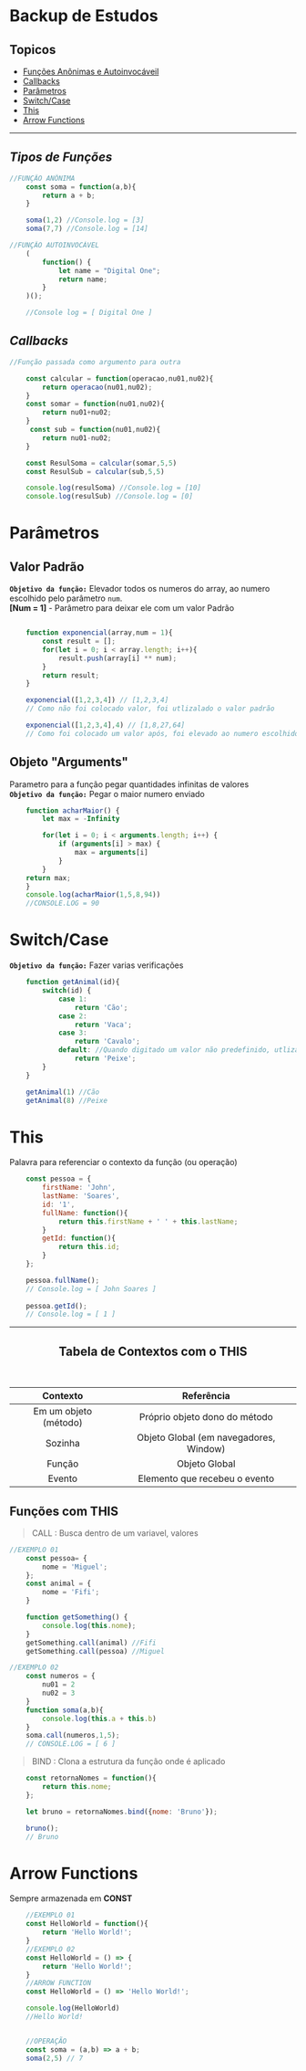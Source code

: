 # Backup de Estudos 

## Topicos
* [Funções Anônimas e Autoinvocáveil](#Tipos-de-Funções)
* [Callbacks](##Callbacks) 
* [Parâmetros](#Parâmetros) 
* [Switch/Case](#Switch/Case) 
* [This](#This) 
* [Arrow Functions](#Arrow-Functions) 

<hr>

## *Tipos de Funções*

```javascript
//FUNÇÃO ANÔNIMA
    const soma = function(a,b){
        return a + b;
    }

    soma(1,2) //Console.log = [3]
    soma(7,7) //Console.log = [14]
```

```javascript
//FUNÇÃO AUTOINVOCÁVEL
    (
        function() {
            let name = "Digital One";
            return name;
        }
    )();

    //Console log = [ Digital One ] 
```

## *Callbacks*
```javascript
//Função passada como argumento para outra

    const calcular = function(operacao,nu01,nu02){
        return operacao(nu01,nu02);
    } 
    const somar = function(nu01,nu02){
        return nu01+nu02;
    }
     const sub = function(nu01,nu02){
        return nu01-nu02;
    }

    const ResulSoma = calcular(somar,5,5) 
    const ResulSub = calcular(sub,5,5)

    console.log(resulSoma) //Console.log = [10]
    console.log(resulSub) //Console.log = [0]
```

# Parâmetros
## Valor Padrão

**`Objetivo da função:`** Elevador todos os numeros do array, ao numero escolhido pelo parâmetro `num`.<BR>
**[Num = 1]** - Parâmetro para deixar ele com um valor Padrão 
```javascript

    function exponencial(array,num = 1){
        const result = [];
        for(let i = 0; i < array.length; i++){
            result.push(array[i] ** num);
        }
        return result;
    }

    exponencial([1,2,3,4]) // [1,2,3,4]
    // Como não foi colocado valor, foi utlizalado o valor padrão

    exponencial([1,2,3,4],4) // [1,8,27,64]
    // Como foi colocado um valor após, foi elevado ao numero escolhido
```

## Objeto "Arguments"
Parametro para a função pegar quantidades infinitas de valores<br>
**`Objetivo da função:`** Pegar o maior numero enviado

```javascript
    function acharMaior() {
        let max = -Infinity

        for(let i = 0; i < arguments.length; i++) {
            if (arguments[i] > max) {
                max = arguments[i]
            }
        }
    return max;
    }
    console.log(acharMaior(1,5,8,94))
    //CONSOLE.LOG = 90
```

# Switch/Case
**`Objetivo da função:`** Fazer varias verificações
```javascript
    function getAnimal(id){
        switch(id) {
            case 1:
                return 'Cão';
            case 2:
                return 'Vaca';
            case 3:
                return 'Cavalo';
            default: //Quando digitado um valor não predefinido, utliza-se o valor padrão.
                return 'Peixe';
        }
    }

    getAnimal(1) //Cão
    getAnimal(8) //Peixe
```
# This
Palavra para referenciar o contexto da função (ou operação)
```javascript
    const pessoa = {
        firstName: 'John',
        lastName: 'Soares',
        id: '1',
        fullName: function(){
            return this.firstName + ' ' + this.lastName;
        }
        getId: function(){
            return this.id;
        }
    };

    pessoa.fullName();
    // Console.log = [ John Soares ]
    
    pessoa.getId();
    // Console.log = [ 1 ]
```
<hr>
<div align="center">

## Tabela de Contextos com o THIS

<br>

**Contexto** | **Referência** 
:-------:| :-----: 
Em um objeto (método) | Próprio objeto dono do método
Sozinha| Objeto Global (em navegadores, Window)
Função | Objeto Global
Evento| Elemento que recebeu o evento

</div>

## Funções com THIS


>CALL : Busca dentro de um variavel, valores
```javascript
//EXEMPLO 01
    const pessoa= {
        nome = 'Miguel';
    };
    const animal = {
        nome = 'Fifi';
    }

    function getSomething() {
        console.log(this.nome);
    }
    getSomething.call(animal) //Fifi
    getSomething.call(pessoa) //Miguel

//EXEMPLO 02
    const numeros = {
        nu01 = 2
        nu02 = 3
    }
    function soma(a,b){
        console.log(this.a + this.b)
    }
    soma.call(numeros,1,5);
    // CONSOLE.LOG = [ 6 ]
```
>BIND : Clona a estrutura da função onde é aplicado 
```javascript
    const retornaNomes = function(){
        return this.nome;
    };

    let bruno = retornaNomes.bind({nome: 'Bruno'});

    bruno();
    // Bruno
```

# Arrow Functions
Sempre armazenada em **CONST**
```javascript
    //EXEMPLO 01
    const HelloWorld = function(){
        return 'Hello World!';
    }
    //EXEMPLO 02
    const HelloWorld = () => {
        return 'Hello World!';
    }
    //ARROW FUNCTION
    const HelloWorld = () => 'Hello World!';

    console.log(HelloWorld)
    //Hello World!


    //OPERAÇÃO
    const soma = (a,b) => a + b;
    soma(2,5) // 7
```